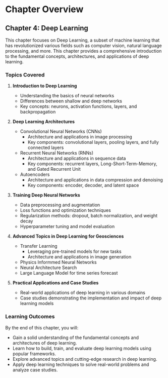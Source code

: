 # Chapter Overview

## Chapter 4: Deep Learning

This chapter focuses on Deep Learning, a subset of machine learning that has revolutionized various fields such as computer vision, natural language processing, and more. This chapter provides a comprehensive introduction to the fundamental concepts, architectures, and applications of deep learning.

### Topics Covered

1. **Introduction to Deep Learning**
   - Understanding the basics of neural networks
   - Differences between shallow and deep networks
   - Key concepts: neurons, activation functions, layers, and backpropagation

2. **Deep Learning Architectures**
   - Convolutional Neural Networks (CNNs)
     - Architecture and applications in image processing
     - Key components: convolutional layers, pooling layers, and fully connected layers
   - Recurrent Neural Networks (RNNs)
     - Architecture and applications in sequence data
     - Key components: recurrent layers, Long-Short-Term-Memory, and Gated Recurrent Unit
   - Autoencoders
     - Architecture and applications in data compression and denoising
     - Key components: encoder, decoder, and latent space

3. **Training Deep Neural Networks**
   - Data preprocessing and augmentation
   - Loss functions and optimization techniques
   - Regularization methods: dropout, batch normalization, and weight decay
   - Hyperparameter tuning and model evaluation

4. **Advanced Topics in Deep Learning for Geosciences**
   - Transfer Learning
     - Leveraging pre-trained models for new tasks
     - Architecture and applications in image generation
   - Physics Informmed Neural Networks
   - Neural Architecture Search
   - Large Language Model for time series forecast

5. **Practical Applications and Case Studies**
   - Real-world applications of deep learning in various domains
   - Case studies demonstrating the implementation and impact of deep learning models

### Learning Outcomes

By the end of this chapter, you will:
- Gain a solid understanding of the fundamental concepts and architectures of deep learning.
- Learn how to build, train, and evaluate deep learning models using popular frameworks.
- Explore advanced topics and cutting-edge research in deep learning.
- Apply deep learning techniques to solve real-world problems and analyze case studies.